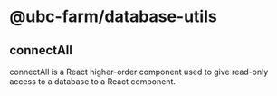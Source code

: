 # @ubc-farm/database-utils

## connectAll
connectAll is a React higher-order component used to give
read-only access to a database to a React component.
